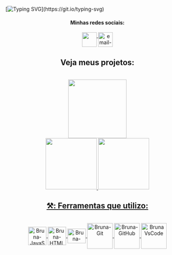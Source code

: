 
[![Typing SVG](https://readme-typing-svg.herokuapp.com/?color=73bed9&size=35&center=true&vCenter=true&width=1000&lines=Chega+Mais!+Seja+Bem-vindo.:%29;+Sou+Bruna+Lima.+Tenho+22+anos.;Sou+graduanda+em+Turismo+e+eterna+aprendiz+de+tecnologia.)](https://git.io/typing-svg)

<div dsplay="inline-block" align="center">
 <h4>Minhas redes sociais:</h4>
 <a href="https://www.linkedin.com/in/bruna-lima-328b2323b/" target="_blank">
    <img width="40px" src="https://cdn.icon-icons.com/icons2/2873/PNG/512/linkedin_pixel_logo_icon_181925.png" align="top" target="_blank">
 </a> 
 <a href="bruna.lima@edu.unirio.br">
    <img width="40px" src="https://cdn.icon-icons.com/icons2/2873/PNG/512/google_pixel_logo_icon_181921.png" alt="email-gmail" align="top"/>
 </a>

<div align='center'>
  <h2>
    <a
    target="_blank"
    style="text-decoration: none"
    href="https://github.com/brwnalima?tab=repositories"
    >Veja meus projetos:</a>
  </h2>
</div>

<br>

   <img height="160em" src="https://github-readme-stats-eight-theta.vercel.app/api?username=brwnalima&show_icons=true&theme=chartreuse-dark&include_all_commits=true&count_private=true"/>
</div>

<div style="display: inline_block" align = "center">
  <a href="https://github.com/brwnalima">

  <img height="140em" src="https://github-readme-stats.vercel.app/api/top-langs/?username=brwnalima&layout=compact&langs_count=168&theme=chartreuse-dark"/>       
 <a href="https://git.io/streak-stats">
 
   <img height="140em" src="https://github-readme-streak-stats.herokuapp.com/?user=brwnalima&theme=chartreuse-dark"/> 
 </div>

</div>
 
<div align='center'>

## ⚒️: Ferramentas que utilizo:

</div>


<div style="display: inline_block" align = "center"><br>

  <img align="center" alt="Bruna-JavaScript" height="50" width="50" src="https://cdn.jsdelivr.net/gh/devicons/devicon/icons/javascript/javascript-original.svg" />
  <img align="center" alt="Bruna-HTML" height="50" width="50"  
    <img src="https://cdn.jsdelivr.net/gh/devicons/devicon/icons/html5/html5-original.svg" />
  <img align="center" alt="Bruna-CSS" height="40" width="50"         
    <img src="https://cdn.jsdelivr.net/gh/devicons/devicon/icons/css3/css3-original.svg"/>
  <img align="center" alt="Bruna-Git" height="70" width="70"  
    <img src="https://preview.redd.it/ejry4wslmps91.png?auto=webp&s=0a73622f522c40e8a9221463b5515ac73808b3a5" />
  <img align="center" alt="Bruna-GitHub" height="70" width="70"
    <img src="https://raw.githubusercontent.com/gist/theAdityaNVS/f5b585d1082da2dffffea32434f37956/raw/7f9552d0a179b4f84059259fa878199e369b069c/GitHub-logo.gif" />
  <img align="center" alt="Bruna VsCode " height="70" width="70"
    <img src="https://cdn.iconscout.com/icon/free/png-256/visual-studio-code-3251603-2724650.png" />
            
</div>


